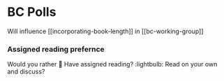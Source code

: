 # BC Polls
Will influence [[incorporating-book-length]] in [[bc-working-group]]

### Assigned reading prefernce
Would you rather
:book: Have assigned reading?
:lightbulb: Read on your own and discuss?

